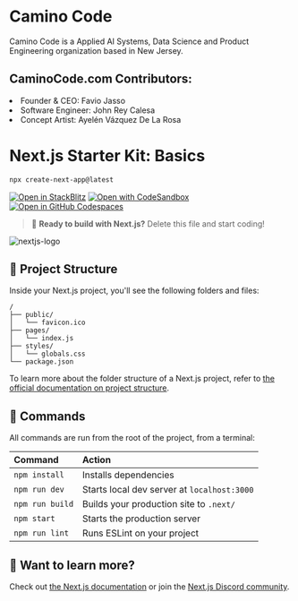 # Camino Code  

Camino Code is a Applied AI Systems, Data Science and Product Engineering organization based in New Jersey. 

## CaminoCode.com Contributors: 

<li> Founder & CEO: Favio Jasso
<li> Software Engineer: John Rey Calesa
<li> Concept Artist: Ayelén Vázquez De La Rosa

# Next.js Starter Kit: Basics

```sh
npx create-next-app@latest
```

[![Open in StackBlitz](https://developer.stackblitz.com/img/open_in_stackblitz.svg)](https://stackblitz.com/github/vercel/next.js/tree/canary/examples/basic)
[![Open with CodeSandbox](https://assets.codesandbox.io/github/button-edit-lime.svg)](https://codesandbox.io/p/sandbox/github/vercel/next.js/tree/canary/examples/basic)
[![Open in GitHub Codespaces](https://github.com/codespaces/badge.svg)](https://codespaces.new/vercel/next.js?devcontainer_path=.devcontainer/devcontainer.json)

> 🚀 **Ready to build with Next.js?** Delete this file and start coding!

![nextjs-logo](https://raw.githubusercontent.com/vercel/next.js/canary/public/static/favicon/favicon.png)

## 🚀 Project Structure

Inside your Next.js project, you'll see the following folders and files:

```text
/
├── public/
│   └── favicon.ico
├── pages/
│   └── index.js
├── styles/
│   └── globals.css
└── package.json
```

To learn more about the folder structure of a Next.js project, refer to [the official documentation on project structure](https://nextjs.org/docs/basic-features/pages).

## 🧞 Commands

All commands are run from the root of the project, from a terminal:

| Command         | Action                                      |
| :-------------- | :------------------------------------------ |
| `npm install`   | Installs dependencies                       |
| `npm run dev`   | Starts local dev server at `localhost:3000` |
| `npm run build` | Builds your production site to `.next/`     |
| `npm start`     | Starts the production server                |
| `npm run lint`  | Runs ESLint on your project                 |

## 👀 Want to learn more?

Check out [the Next.js documentation](https://nextjs.org/docs) or join the [Next.js Discord community](https://nextjs.org/discord).
